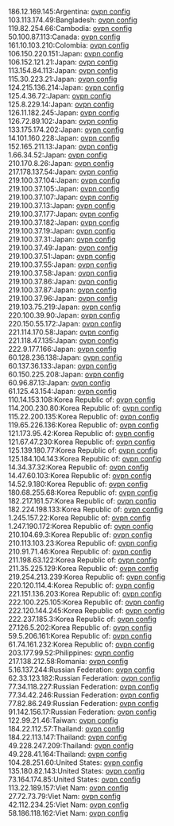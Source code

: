 186.12.169.145:Argentina: [ovpn config](vpn/186_12_169_145.ovpn)  
103.113.174.49:Bangladesh: [ovpn config](vpn/103_113_174_49.ovpn)  
119.82.254.66:Cambodia: [ovpn config](vpn/119_82_254_66.ovpn)  
50.100.87.113:Canada: [ovpn config](vpn/50_100_87_113.ovpn)  
161.10.103.210:Colombia: [ovpn config](vpn/161_10_103_210.ovpn)  
106.150.220.151:Japan: [ovpn config](vpn/106_150_220_151.ovpn)  
106.152.121.21:Japan: [ovpn config](vpn/106_152_121_21.ovpn)  
113.154.84.113:Japan: [ovpn config](vpn/113_154_84_113.ovpn)  
115.30.223.21:Japan: [ovpn config](vpn/115_30_223_21.ovpn)  
124.215.136.214:Japan: [ovpn config](vpn/124_215_136_214.ovpn)  
125.4.36.72:Japan: [ovpn config](vpn/125_4_36_72.ovpn)  
125.8.229.14:Japan: [ovpn config](vpn/125_8_229_14.ovpn)  
126.11.182.245:Japan: [ovpn config](vpn/126_11_182_245.ovpn)  
126.72.89.102:Japan: [ovpn config](vpn/126_72_89_102.ovpn)  
133.175.174.202:Japan: [ovpn config](vpn/133_175_174_202.ovpn)  
14.101.160.228:Japan: [ovpn config](vpn/14_101_160_228.ovpn)  
152.165.211.13:Japan: [ovpn config](vpn/152_165_211_13.ovpn)  
1.66.34.52:Japan: [ovpn config](vpn/1_66_34_52.ovpn)  
210.170.8.26:Japan: [ovpn config](vpn/210_170_8_26.ovpn)  
217.178.137.54:Japan: [ovpn config](vpn/217_178_137_54.ovpn)  
219.100.37.104:Japan: [ovpn config](vpn/219_100_37_104.ovpn)  
219.100.37.105:Japan: [ovpn config](vpn/219_100_37_105.ovpn)  
219.100.37.107:Japan: [ovpn config](vpn/219_100_37_107.ovpn)  
219.100.37.13:Japan: [ovpn config](vpn/219_100_37_13.ovpn)  
219.100.37.177:Japan: [ovpn config](vpn/219_100_37_177.ovpn)  
219.100.37.182:Japan: [ovpn config](vpn/219_100_37_182.ovpn)  
219.100.37.19:Japan: [ovpn config](vpn/219_100_37_19.ovpn)  
219.100.37.31:Japan: [ovpn config](vpn/219_100_37_31.ovpn)  
219.100.37.49:Japan: [ovpn config](vpn/219_100_37_49.ovpn)  
219.100.37.51:Japan: [ovpn config](vpn/219_100_37_51.ovpn)  
219.100.37.55:Japan: [ovpn config](vpn/219_100_37_55.ovpn)  
219.100.37.58:Japan: [ovpn config](vpn/219_100_37_58.ovpn)  
219.100.37.86:Japan: [ovpn config](vpn/219_100_37_86.ovpn)  
219.100.37.87:Japan: [ovpn config](vpn/219_100_37_87.ovpn)  
219.100.37.96:Japan: [ovpn config](vpn/219_100_37_96.ovpn)  
219.103.75.219:Japan: [ovpn config](vpn/219_103_75_219.ovpn)  
220.100.39.90:Japan: [ovpn config](vpn/220_100_39_90.ovpn)  
220.150.55.172:Japan: [ovpn config](vpn/220_150_55_172.ovpn)  
221.114.170.58:Japan: [ovpn config](vpn/221_114_170_58.ovpn)  
221.118.47.135:Japan: [ovpn config](vpn/221_118_47_135.ovpn)  
222.9.177.166:Japan: [ovpn config](vpn/222_9_177_166.ovpn)  
60.128.236.138:Japan: [ovpn config](vpn/60_128_236_138.ovpn)  
60.137.36.133:Japan: [ovpn config](vpn/60_137_36_133.ovpn)  
60.150.225.208:Japan: [ovpn config](vpn/60_150_225_208.ovpn)  
60.96.87.13:Japan: [ovpn config](vpn/60_96_87_13.ovpn)  
61.125.43.154:Japan: [ovpn config](vpn/61_125_43_154.ovpn)  
110.14.153.108:Korea Republic of: [ovpn config](vpn/110_14_153_108.ovpn)  
114.200.230.80:Korea Republic of: [ovpn config](vpn/114_200_230_80.ovpn)  
115.22.200.135:Korea Republic of: [ovpn config](vpn/115_22_200_135.ovpn)  
119.65.226.136:Korea Republic of: [ovpn config](vpn/119_65_226_136.ovpn)  
121.173.95.42:Korea Republic of: [ovpn config](vpn/121_173_95_42.ovpn)  
121.67.47.230:Korea Republic of: [ovpn config](vpn/121_67_47_230.ovpn)  
125.139.180.77:Korea Republic of: [ovpn config](vpn/125_139_180_77.ovpn)  
125.184.104.143:Korea Republic of: [ovpn config](vpn/125_184_104_143.ovpn)  
14.34.37.32:Korea Republic of: [ovpn config](vpn/14_34_37_32.ovpn)  
14.47.60.103:Korea Republic of: [ovpn config](vpn/14_47_60_103.ovpn)  
14.52.9.180:Korea Republic of: [ovpn config](vpn/14_52_9_180.ovpn)  
180.68.255.68:Korea Republic of: [ovpn config](vpn/180_68_255_68.ovpn)  
182.217.161.57:Korea Republic of: [ovpn config](vpn/182_217_161_57.ovpn)  
182.224.198.133:Korea Republic of: [ovpn config](vpn/182_224_198_133.ovpn)  
1.245.157.22:Korea Republic of: [ovpn config](vpn/1_245_157_22.ovpn)  
1.247.190.172:Korea Republic of: [ovpn config](vpn/1_247_190_172.ovpn)  
210.104.69.3:Korea Republic of: [ovpn config](vpn/210_104_69_3.ovpn)  
210.113.103.23:Korea Republic of: [ovpn config](vpn/210_113_103_23.ovpn)  
210.91.71.46:Korea Republic of: [ovpn config](vpn/210_91_71_46.ovpn)  
211.198.63.122:Korea Republic of: [ovpn config](vpn/211_198_63_122.ovpn)  
211.35.225.129:Korea Republic of: [ovpn config](vpn/211_35_225_129.ovpn)  
219.254.213.239:Korea Republic of: [ovpn config](vpn/219_254_213_239.ovpn)  
220.120.114.4:Korea Republic of: [ovpn config](vpn/220_120_114_4.ovpn)  
221.151.136.203:Korea Republic of: [ovpn config](vpn/221_151_136_203.ovpn)  
222.100.225.105:Korea Republic of: [ovpn config](vpn/222_100_225_105.ovpn)  
222.120.144.245:Korea Republic of: [ovpn config](vpn/222_120_144_245.ovpn)  
222.237.185.3:Korea Republic of: [ovpn config](vpn/222_237_185_3.ovpn)  
27.126.5.202:Korea Republic of: [ovpn config](vpn/27_126_5_202.ovpn)  
59.5.206.161:Korea Republic of: [ovpn config](vpn/59_5_206_161.ovpn)  
61.74.161.232:Korea Republic of: [ovpn config](vpn/61_74_161_232.ovpn)  
203.177.99.52:Philippines: [ovpn config](vpn/203_177_99_52.ovpn)  
217.138.212.58:Romania: [ovpn config](vpn/217_138_212_58.ovpn)  
5.16.137.244:Russian Federation: [ovpn config](vpn/5_16_137_244.ovpn)  
62.33.123.182:Russian Federation: [ovpn config](vpn/62_33_123_182.ovpn)  
77.34.118.227:Russian Federation: [ovpn config](vpn/77_34_118_227.ovpn)  
77.34.42.246:Russian Federation: [ovpn config](vpn/77_34_42_246.ovpn)  
77.82.86.249:Russian Federation: [ovpn config](vpn/77_82_86_249.ovpn)  
91.142.156.17:Russian Federation: [ovpn config](vpn/91_142_156_17.ovpn)  
122.99.21.46:Taiwan: [ovpn config](vpn/122_99_21_46.ovpn)  
184.22.112.57:Thailand: [ovpn config](vpn/184_22_112_57.ovpn)  
184.22.113.147:Thailand: [ovpn config](vpn/184_22_113_147.ovpn)  
49.228.247.209:Thailand: [ovpn config](vpn/49_228_247_209.ovpn)  
49.228.41.164:Thailand: [ovpn config](vpn/49_228_41_164.ovpn)  
104.28.251.60:United States: [ovpn config](vpn/104_28_251_60.ovpn)  
135.180.82.143:United States: [ovpn config](vpn/135_180_82_143.ovpn)  
73.164.174.85:United States: [ovpn config](vpn/73_164_174_85.ovpn)  
113.22.189.157:Viet Nam: [ovpn config](vpn/113_22_189_157.ovpn)  
27.72.73.79:Viet Nam: [ovpn config](vpn/27_72_73_79.ovpn)  
42.112.234.25:Viet Nam: [ovpn config](vpn/42_112_234_25.ovpn)  
58.186.118.162:Viet Nam: [ovpn config](vpn/58_186_118_162.ovpn)  

